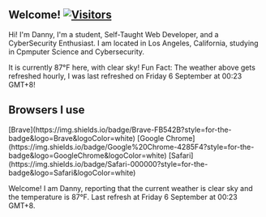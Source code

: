 <h2>Welcome! <a href="https://github.com/garcia-danny"> <img src="https://visitor-badge.laobi.icu/badge?page_id=garcia-danny" alt="Visitors"></a></h2>


Hi! I'm Danny, I'm a student, Self-Taught Web Developer, and a CyberSecurity Enthusiast. 
I am located in Los Angeles, California, studying in Cpmputer Science and Cybersecurity.

It is currently 87°F here, with clear sky!
Fun Fact: The weather above gets refreshed hourly, I was last refreshed on Friday 6 September at 00:23 GMT+8! 

<h2> Browsers I use </h2>
[Brave](https://img.shields.io/badge/Brave-FB542B?style=for-the-badge&logo=Brave&logoColor=white) [Google Chrome](https://img.shields.io/badge/Google%20Chrome-4285F4?style=for-the-badge&logo=GoogleChrome&logoColor=white) [Safari](https://img.shields.io/badge/Safari-000000?style=for-the-badge&logo=Safari&logoColor=white)


Welcome! I am Danny, reporting that the current weather is clear sky and the temperature is 87°F.
Last refresh at Friday 6 September at 00:23 GMT+8.
